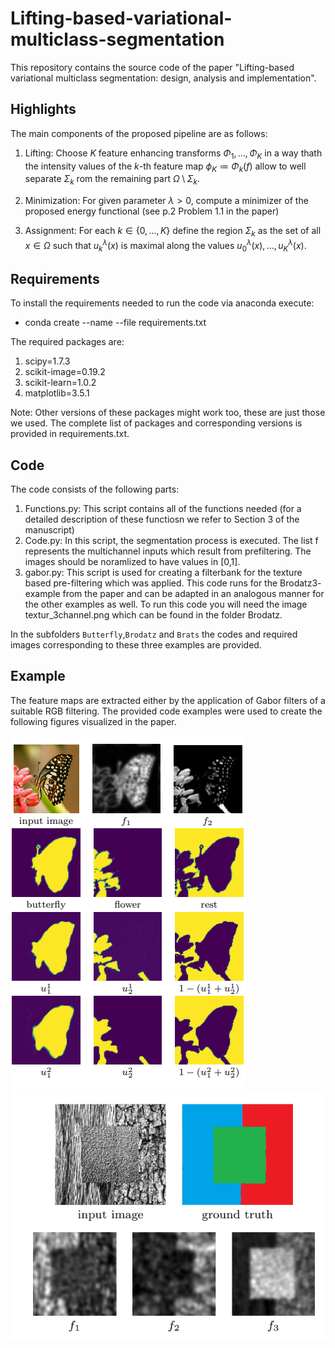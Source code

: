 # Lifting-based-variational-multiclass-segmentation


This repository contains the source code of the paper "Lifting-based variational multiclass segmentation: design, analysis and implementation". 

## Highlights
The main components of the proposed pipeline are as follows:

1. Lifting: Choose $K$ feature enhancing transforms $\Phi_1,\dots,\Phi_K$ in a way thath the intensity values of the $k$-th feature map $\phi_K\coloneqq\Phi_k(f)$ allow to well separate $\Sigma_k$ rom the remaining part $\Omega\setminus\Sigma_k$.

2. Minimization: For given parameter $\lambda>0$, compute a minimizer of the proposed energy functional (see p.2 Problem 1.1 in the paper)
3. Assignment: For each $k\in\{0,\dots,K\}$ define the region $\Sigma_k$ as the set of all $x\in\Omega$ such that $u_k^{\lambda}(x)$ is maximal along the values $u_0^{\lambda}(x),\dots,u_K^{\lambda}(x)$.

## Requirements
To install the requirements needed to run the code via anaconda execute:

* conda create --name <env> --file requirements.txt

The required packages are:

 1. scipy=1.7.3
 2. scikit-image=0.19.2
 3. scikit-learn=1.0.2
 4. matplotlib=3.5.1

 
Note: Other versions of these packages might work too, these are just those we used. The complete list of packages and corresponding versions is provided in requirements.txt.
## Code
The code consists of the following parts:
1. Functions.py: This script contains all of the functions needed (for a detailed description of these functiosn we refer to Section 3 of the manuscript)
2. Code.py: In this script, the segmentation process is executed. The list f represents the multichannel inputs which result from prefiltering. The images should be noramlized to have values in [0,1].
3. gabor.py: This script is used for creating a filterbank for the texture based pre-filtering which was applied. This code runs for the Brodatz3- example from the paper and can be adapted in an analogous manner for the other examples as well. To run this code you will need the image textur_3channel.png which can be found in the folder Brodatz.

In the subfolders ``Butterfly``,``Brodatz`` and ``Brats`` the codes and required images corresponding to these three examples are provided. 

 
 ## Example
 The feature maps are extracted either by the application of Gabor filters of a suitable RGB filtering. The provided code examples were used to create the following figures visualized in the paper.
 
<img src="./butterfly_example.png">
<img src="./Brodatz3.png">

 
